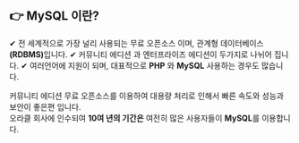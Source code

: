 ## 👉 MySQL 이란? 
✔ 전 세계적으로 가장 널리 사용되는 무료 오픈소스 이며, 관계형 데이터베이스<strong>(RDBMS)</strong>입니다.
✔ 커뮤니티 에디션 과 엔터프라이즈 에디션이 두가지로 나뉘어 집니다.
✔ 여러언어에 지원이 되며, 대표적으로 <strong>PHP</strong> 와 <strong>MySQL</strong> 사용하는 경우도 많습니다.

커뮤니티 에디션 무료 오픈소스를 이용하여 대용량 처리로 인해서 빠른 속도와 성능과 보안이 좋은편 입니다. </br>
오라클 회사에 인수되여 <strong>10여 년의 기간은</strong> 여전히 많은 사용자들이 <strong>MySQL</strong>를 이용합니다. 
